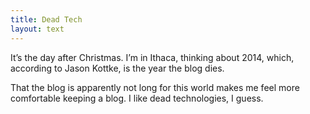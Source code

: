 ```yaml
---
title: Dead Tech
layout: text
---
```


It’s the day after Christmas. I’m in Ithaca, thinking about 2014, which, according to Jason Kottke, is the year the blog dies.

That the blog is apparently not long for this world makes me feel more comfortable keeping a blog. I like dead technologies, I guess.
